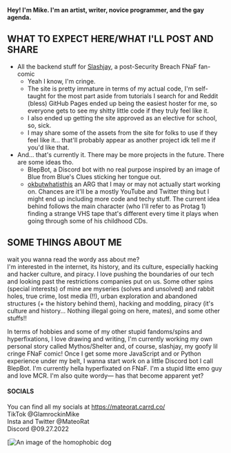 **Hey! I'm Mike. I'm an artist, writer, novice programmer, and the gay agenda.**

## WHAT TO EXPECT HERE/WHAT I'LL POST AND SHARE
- All the backend stuff for [Slashjay](https://mateorat.github.io/ "Slashjay's main website"), a post-Security Breach FNaF fan-comic
  - Yeah I know, I'm cringe.
  - The site is pretty immature in terms of my actual code, I'm self-taught for the most part aside from tutorials I search for and Reddit (bless) GitHub Pages ended up being the easiest hoster for me, so everyone gets to see my shitty little code if they truly feel like it.
  - I also ended up getting the site approved as an elective for school, so, sick.
  - I may share some of the assets from the site for folks to use if they feel like it... that'll probably appear as another project idk tell me if you'd like that.
- And... that's currently it. There may be more projects in the future. There are some ideas tho.
  - BlepBot, a Discord bot with no real purpose inspired by an image of Blue from Blue's Clues sticking her tongue out.
  - [okbutwhatisthis](https://www.youtube.com/@okbutwhatisthis/about) an ARG that I may or may not actually start working on. Chances are it'll be a mostly YouTube and Twitter thing but I might end up including more code and techy stuff. The current idea behind follows the main character (who I'll refer to as Protag 1) finding a strange VHS tape that's different every time it plays when going through some of his childhood CDs. 

## SOME THINGS ABOUT ME
wait you wanna read the wordy ass about me?<br/>
I'm interested in the internet, its history, and its culture, especially hacking and hacker culture, and piracy. I love pushing the boundaries of our tech and looking past the restrictions companies put on us. Some other spins (special interests) of mine are myseries (solves and unsolved) and rabbit holes, true crime, lost media (!!), urban exploration and abandoned structures (+ the history behind them), hacking and modding, piracy (it's culture and history... Nothing illegal going on here, mates), and some other stuffs!!

In terms of hobbies and some of my other stupid fandoms/spins and hyperfixations, I love drawing and writing, I'm currently working  my own personal story called Mythos/Shelter and, of course, slashjay, my goofy lil cringe FNaF comic! Once I get some more JavaScript and or Python experience under my belt, I wanna start work on a little Discord bot I call BlepBot. I'm currently hella hyperfixated on FNaF. I'm a stupid litte emo guy and love MCR. I'm also quite wordy— has that become apparent yet?

#### SOCIALS
You can find all my socials at https://mateorat.carrd.co/ <br/>
TikTok @GlamrockinMike <br/>
Insta and Twitter @MateoRat <br/>
Discord @09.27.2022

[![An image of the homophobic dog](https://i.kym-cdn.com/photos/images/newsfeed/002/357/505/8e6.jpg)
